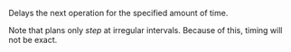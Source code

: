 Delays the next operation for the specified amount of time.

Note that plans only *step* at irregular intervals. Because of this, timing will not be exact.